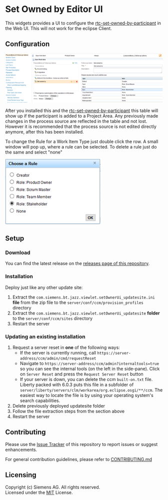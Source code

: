 # Set Owned by Editor UI

This widgets provides a UI to configure the [rtc-set-owned-by-participant](https://github.com/jazz-community/rtc-set-owned-by-participant) in the Web UI. This will not work for the eclipse Client.

## Configuration



![Preconditions & Follow-up Actions Page](resources/images/PAConfig.PNG "Preconditions & Follow-up Actions Page showing the Editor")

After you installed this and the [rtc-set-owned-by-participant](https://github.com/jazz-community/rtc-set-owned-by-participant) this table will show up if the participant is added to a Project Area. Any previously made changes in the process source are reflected in the table and not lost.
However it is recommended that the process source is not edited directly anymore, after this has been installed.

 To change the Rule for a Work Item Type just double click the row. A small window will pop up, where a rule can be selected. To delete a rule just do the same and select "none"

![Pop Up](resources/images/PopUp.PNG "The widget showing only 'my' Teams and Roles")

## Setup

### Download
You can find the latest release on the [releases page of this repository](../../realeases).

### Installation
Deploy just like any other update site:

1. Extract the `com.siemens.bt.jazz.viewlet.setOwnerUi_updatesite.ini` **file** from the zip file to the `server/conf/ccm/provision_profiles` directory
2. Extract the `com.siemens.bt.jazz.viewlet.setOwnerUi_updatesite` **folder** to the `server/conf/ccm/sites` directory
3. Restart the server

### Updating an existing installation
1. Request a server reset in **one** of the following ways:
    * If the server is currently running, call `https://server-address/ccm/admin/cmd/requestReset`
    * Navigate to `https://server-address/ccm/admin?internaltools=true` so you can see the internal tools (on the left in the side-pane).
     Click on `Server Reset` and press the `Request Server Reset` button
    * If your server is down, you can delete the ccm `built-on.txt` file.
     Liberty packed with 6.0.3 puts this file in a subfolder of `server/liberty/servers/clm/workarea/org.eclipse.osgi/**/ccm`. The easiest way to locate the file is by using your operating system's search capabilities.
2. Delete previously deployed updatesite folder
3. Follow the file extraction steps from the section above
4. Restart the server


## Contributing
Please use the [Issue Tracker](../../issues) of this repository to report issues or suggest enhancements.

For general contribution guidelines, please refer to [CONTRIBUTING.md](https://github.com/jazz-community/welcome/blob/master/CONTRIBUTING.md)

## Licensing
Copyright (c) Siemens AG. All rights reserved.<br>
Licensed under the [MIT](./LICENSE) License.
